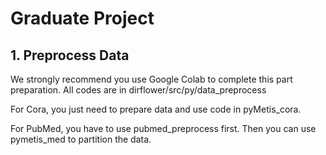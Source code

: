 # Graduate Project

## 1. Preprocess Data

We strongly recommend you use Google Colab to complete this part preparation. All codes are in dirflower/src/py/data_preprocess

For Cora, you just need to prepare data and use code in pyMetis_cora.

For PubMed, you have to use pubmed_preprocess first. Then you can use pymetis_med to partition the data.

